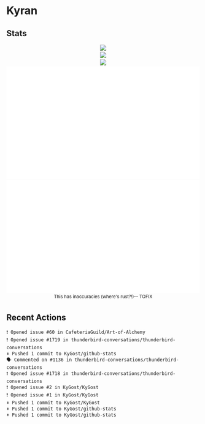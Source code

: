 # Kyran
## Stats
<p align="center">
	<img src="https://github-profile-trophy.vercel.app/?username=KyGost&theme=nord&no-frame=true&column=3&row=2&margin-w=15&margin-h=15"/>
	<br/>
	<img src="https://github-readme-streak-stats.herokuapp.com/?user=KyGost&theme=nord&hide_border=true&date_format=Y-m-d"/>
	<br/>
	<img src="https://github-readme-stats.vercel.app/api?username=KyGost&show_icons=true&theme=nord&hide_border=true&count_private=true&hide_rank=true&hide_title=true"/>
	<br/>
	<img src="https://github.com/KyGost/github-stats/blob/master/generated/overview.svg"/>
	<br/>
	<img src="https://github.com/KyGost/github-stats/blob/master/generated/languages.svg"/>
	<br/>
	<sup>This has inaccuracies (where's rust?!)-- TOFIX</sup>
</p>
  
## Recent Actions
```
❗️ Opened issue #60 in CafeteriaGuild/Art-of-Alchemy
❗️ Opened issue #1719 in thunderbird-conversations/thunderbird-conversations
⬆️ Pushed 1 commit to KyGost/github-stats
🗣 Commented on #1136 in thunderbird-conversations/thunderbird-conversations
❗️ Opened issue #1718 in thunderbird-conversations/thunderbird-conversations
❗️ Opened issue #2 in KyGost/KyGost
❗️ Opened issue #1 in KyGost/KyGost
⬆️ Pushed 1 commit to KyGost/KyGost
⬆️ Pushed 1 commit to KyGost/github-stats
⬆️ Pushed 1 commit to KyGost/github-stats
```

